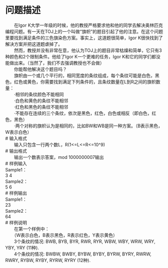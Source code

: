 <div id="pcont1" style="margin-top:20px; display:block;">

# 问题描述

<div class="pdcont">　　在Igor K大学一年级的时候，他的教授严格要求他和他的同学去解决奥林匹克编程问题。有一天在TOJ上的一个叫做“旗帜”的题目引起了他的注意。在这个问题里要找到满足条件的三色旗染色方案。事实上，这道题很简单，Igor K很快找到了解决方案并把这道题虐掉了。<br/>
　　然而，教授并没有非常在意，他认为TOJ上的题目非常枯燥和简单，它只有3种颜色和2个限制条件。他给了Igor K一个更难的任务，Igor K和它的同学们都没能做出来。（当然了，我们不去强调教授也不会做）<br/>
　　你能帮他解决这个题目吗？<br/>
　　旗帜由一个或几个平行的，相同宽度的条纹组成，每个条纹可能是白色，黑色，红色或黄色，你需要找到满足下列条件的，且条纹数量在L到R之间的旗帜数量：<br/>
　　·相邻的条纹颜色不能相同<br/>
　　·白色和黄色的条纹不能相邻<br/>
　　·红色和黑色的条纹不能相邻<br/>
　　·不能存在连续的三个条纹，依次是黑色，红色，白色或相反（即白色，红色，黑色）<br/>
　　·两个对称的旗帜认为是相同的，比如BW和WB是同一种方案。（B表示黑色，W表示白色）</div>
# 输入格式

<div class="pdcont">　　输入只包含一行两个数L，R(1&lt;=L&lt;=R&lt;=10^9)</div>
# 输出格式

<div class="pdcont">　　输出一个数表示答案，mod 1000000007输出</div>
# 样例输入

<div class="pddata">Sample1：<br/>
3 4<br/>
Sample2：<br/>
5 6</div>
# 样例输出

<div class="pddata">Sample1：<br/>
23<br/>
Sample2：<br/>
64</div>
# 样例说明

<div class="pdcont">　　在第一个样例中：<br/>
　　（W表示白色，B表示黑色，R表示红色，Y表示黄色）<br/>
　　3个条纹的情况: BWB, BYB, BYR, RWR, RYR, WBW, WBY, WRW, WRY, YBY, YRY (11种).<br/>
　　4个条纹的情况: BWBW, BWBY, BYBW, BYBY, BYRW, BYRY, RWRW, RWRY, RYBW, RYBY, RYRW, RYRY (12种).</div>

</div>